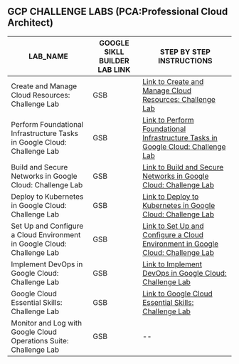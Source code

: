 ## GCP CHALLENGE LABS (PCA:Professional Cloud Architect)



|  LAB_NAME |GOOGLE SIKLL BUILDER LAB LINK | STEP BY STEP INSTRUCTIONS |
| --------------- | --------------- | --------------- |
| Create and Manage Cloud Resources: Challenge Lab | GSB | [Link to Create and Manage Cloud Resources: Challenge Lab](xyz.md) |
| Perform Foundational Infrastructure Tasks in Google Cloud: Challenge Lab | GSB |[Link to Perform Foundational Infrastructure Tasks in Google Cloud: Challenge Lab](xyz.md)  |
| Build and Secure Networks in Google Cloud: Challenge Lab | GSB |[Link to Build and Secure Networks in Google Cloud: Challenge Lab](xyz.md) |
| Deploy to Kubernetes in Google Cloud: Challenge Lab | GSB |[Link to Deploy to Kubernetes in Google Cloud: Challenge Lab](xyz.md) |
|Set Up and Configure a Cloud Environment in Google Cloud: Challenge Lab | GSB |[Link to Set Up and Configure a Cloud Environment in Google Cloud: Challenge Lab](xyz.md) |
|Implement DevOps in Google Cloud: Challenge Lab | GSB |[Link to Implement DevOps in Google Cloud: Challenge Lab](xyz.md) |
|Google Cloud Essential Skills: Challenge Lab | GSB |[Link to Google Cloud Essential Skills: Challenge Lab](xyz.md) |
|Monitor and Log with Google Cloud Operations Suite: Challenge Lab | GSB |--|
